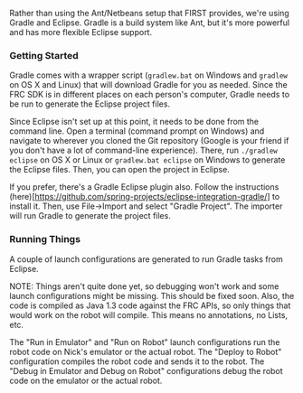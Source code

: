 Rather than using the Ant/Netbeans setup that FIRST provides, we're using Gradle and Eclipse.
Gradle is a build system like Ant, but it's more powerful and has more flexible Eclipse support.
	
### Getting Started

Gradle comes with a wrapper script (`gradlew.bat` on Windows and `gradlew` on OS X and Linux) that will download Gradle for you as needed.
Since the FRC SDK is in different places on each person's computer, Gradle needs to be run to generate the Eclipse project files.

Since Eclipse isn't set up at this point, it needs to be done from the command line. Open a terminal (command prompt on Windows) and navigate
to wherever you cloned the Git repository (Google is your friend if you don't have a lot of command-line experience). There, run `./gradlew eclipse`
on OS X or Linux or `gradlew.bat eclipse` on Windows to generate the Eclipse files. Then, you can open the project in Eclipse.

If you prefer, there's a Gradle Eclipse plugin also. Follow the instructions (here)[https://github.com/spring-projects/eclipse-integration-gradle/]
to install it. Then, use File->Import and select "Gradle Project". The importer will run Gradle to generate the project files.

### Running Things

A couple of launch configurations are generated to run Gradle tasks from Eclipse.

NOTE: Things aren't quite done yet, so debugging won't work and some launch configurations might be missing. This should be fixed soon.
Also, the code is compiled as Java 1.3 code against the FRC APIs, so only things that would work on the robot will compile. This means no annotations, no Lists, etc.

The "Run in Emulator" and "Run on Robot" launch configurations run the robot code on Nick's emulator or the actual robot.
The "Deploy to Robot" configuration compiles the robot code and sends it to the robot.
The "Debug in Emulator and Debug on Robot" configurations debug the robot code on the emulator or the actual robot.
